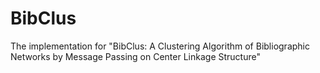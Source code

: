 # BibClus
The implementation for "BibClus: A Clustering Algorithm of Bibliographic Networks by Message Passing on Center Linkage Structure"
